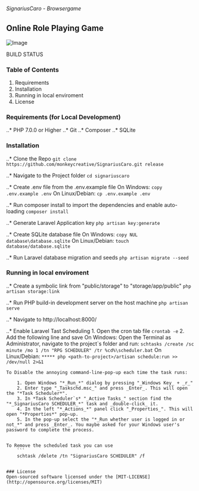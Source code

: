 ###### SignariusCaro - Browsergame
## Online Role Playing Game

![Image](src)

BUILD STATUS

### Table of Contents
1. Requirements
2. Installation
3. Running in local enviroment
4. License


### Requirements (for Local Development)
..* PHP 7.0.0 or Higher
..* Git
..* Composer
..* SQLite


### Installation
..* Clone the Repo
	```
	git clone https://github.com/monkeycreative/SignariusCaro.git release
	```
	
..* Navigate to the Project folder
	```
	cd signariuscaro
	```
	
..* Create .env file from the .env.example file
	On Windows:
	```
	copy .env.example .env
	```
	On Linux/Debian:
	```
	cp .env.example .env
	```

..* Run composer install to import the dependencies and enable auto-loading
	```
	composer install
	```
	
..* Generate Laravel Application key
	```
	php artisan key:generate
	```
	
..* Create SQLite database file
	On Windows:
	```
	copy NUL database\database.sqlite
	```
	On Linux/Debian:
	```
	touch database/database.sqlite
	```
	
..* Run Laravel database migration and seeds
	```
	php artisan migrate --seed
	```
	
### Running in local enviroment
..* Create a symbolic link from "public/storage" to "storage/app/public"
	```
	php artisan storage:link
	```
	
..* Run PHP build-in development server on the host machine
	```
	php artisan serve
	```

..* Navigate to http://localhost:8000/

..* Enable Laravel Tast Scheduling
	1. Open the cron tab file
		```
		crontab -e
		```
	2. Add the following line and save
		On Windows:
		Open the Terminal as Administrator, navigate to the project`s folder and run:
		```
		schtasks /create /sc minute /mo 1 /tn "RPG SCHEDULER" /tr %cd%\scheduler.bat
		```
		On Linux/Debian:
		```
		***** php <path-to-project>/artisan schedule:run >> /dev/null 2>&1
		```
		
	To Disable the annoying command-line-pop-up each time the task runs:
		
		1. Open Windows "*_Run_*" dialog by pressing "_Windows Key_ + _r_"
		2. Enter type "_Taskschd.msc_" and press _Enter_. This will open the "*Task Scheduler*".
		3. In *Task Scheduler`s* "_Active Tasks_" section find the "*_SignariusCaro SCHEDULER_*" task and _double-click_ it.
		4. In the left "*_Actions_*" panel click "_Properties_". This will open "*Properties*" pop-up.
		5. In the pop-up select the "*_Run whether user is logged in or not_*" and press _Enter_. You maybe asked for your Windows user's password to complete the process.
		
	
	To Remove the scheduled task you can use
		```
		schtask /delete /tn "SignariusCaro SCHEDULER" /f
		
		
	### License
	Open-sourced software licensed under the [MIT-LICENSE](http://opensource.org/licenses/MIT)